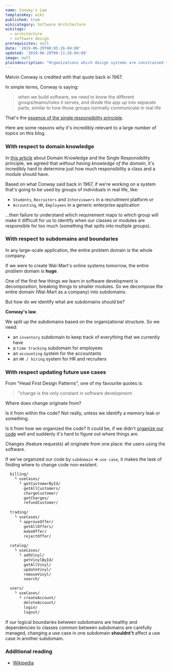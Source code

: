 ```yaml
---
name: Conway's Law
templateKey: wiki
published: true
wikicategory: Software Architecture
wikitags: 
  - architecture
  - software design
prerequisites: null
date: '2019-06-29T00:05:26-04:00'
updated: '2019-06-29T00:11:26-04:00'
image: null
plaindescription: "Organizations which design systems are constrained to produce designs which are copies of the communication structures of these organizations."
---
```


Melvin Conway is credited with that quote back in 1967.

In simple terms, Conway is saying:

> when we build software, we need to know the different groups/teams/roles it serves, and divide the app up  into separate parts, similar to how those groups normally communicate in real life

That's the [essence of the single responsibility principle](/articles/solid-principles/solid-typescript/). 

Here are some reasons why it's incredibly relevant to a large number of topics on this blog.

### With respect to domain knowledge

In [this article](/articles/solid-principles/single-responsibility/) about Domain Knowledge and the Single Responsibility principle, we agreed that _without having knowledge of the domain_, it's incredibly hard to determine just how much responsibility a class and a module should have.

Based on what Conway said back in 1967, if we're working on a system that's going to be used by groups of individuals in real life, like:

- `Students`, `Recruiters` and `Interviewers` in a recruitment platform or
- `Accounting`, `HR`, `Employees` in a generic enterprise application

...then failure to understand which requirement maps to which group will make it difficult for us to identify when our classes or modules are responsible for too much (something that spills into multiple groups).

### With respect to subdomains and boundaries

In any large-scale application, the entire problem domain is the whole company.

If we were to create Wal-Mart's online systems tomorrow, the entire problem domain is **huge**.

One of the first few things we learn in software development is decomposition, breaking things to smaller modules. So we decompose the entire domain (Wal-Mart as a company) into subdomains.

But how do we identify what are subdomains should be?

**Conway's law**.

We split up the subdomains based on the organizational structure. So we need:

- an `inventory` subdomain to keep track of everything that we currently have
- a `time tracking` subdomain for employees
- an `accounting` system for the accountants
- an `HR / hiring` system for HR and recruiters

### With respect updating future use cases

From "Head First Design Patterns", one of my favourite quotes is:

> "change is the only constant in software development

Where does change originate from?

Is it from within the code? Not really, unless we identify a memory leak or something.

Is it from how we organized the code? It could be, if we didn't [organize our code](/articles/name-construct-structure/) well and suddenly it's hard to figure out where things are.

Changes (feature requests) all originate from one place: the users using the software.

If we've organized our code by `subdomain` => `use case`, it makes the task of finding where to change code non-existent.

```bash
  billing/
    └ useCases/
      └ getCustomerById/
        getAllCustomers/
        chargeCustomer/
        getCharges/
        refundCustomer/
        
  trading/
    └ useCases/
      └ approveOffer/
        getAllOffers/
        makeOffer/
        rejectOffer/
      
  catalog/
    └ useCases/
      └ addVinyl/
        getVinylById/
        getAllVinyl/
        updateVinyl/
        removeVinyl/
        search/

  users/
    └ useCases/
      └ createAccount/
        deleteAccount/
        login/
        logout/
```

If our logical boundaries between subdomains are healthy and dependencies to classes common between subdomains are carefully managed, changing a use case in one subdomain **shouldnt't** affect a use case in another subdomain.

### Additional reading
- [Wikipedia](https://en.wikipedia.org/wiki/Conway's_law)